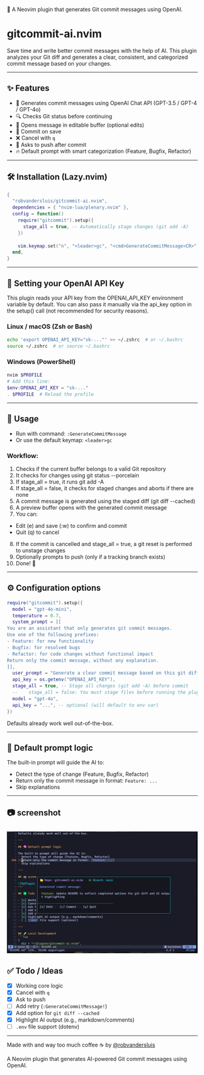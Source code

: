 🚀 A Neovim plugin that generates Git commit messages using OpenAI.
# gitcommit-ai.nvim

Save time and write better commit messages with the help of AI. This plugin analyzes your Git diff and generates a clear, consistent, and categorized commit message based on your changes.

---

## ✨ Features

- 🤖 Generates commit messages using OpenAI Chat API (GPT-3.5 / GPT-4 / GPT-4o)
- 🔍 Checks Git status before continuing
- 📄 Opens message in editable buffer (optional edits)
- 💾 Commit on save
- ❌ Cancel with `q`
- 🚀 Asks to push after commit
- 🔥 Default prompt with smart categorization (Feature, Bugfix, Refactor)

---

## 🛠 Installation (Lazy.nvim)

```lua
{
  "robvandersluis/gitcommit-ai.nvim",
  dependencies = { "nvim-lua/plenary.nvim" },
  config = function()
    require("gitcommit").setup({
      stage_all = true, -- Automatically stage changes (git add -A)
    })

    vim.keymap.set("n", "<leader>gc", "<cmd>GenerateCommitMessage<CR>", { desc = "AI Commit" })
  end,
}
```

---

## 🔐 Setting your OpenAI API Key

This plugin reads your API key from the OPENAI_API_KEY environment variable by default.
You can also pass it manually via the api_key option in the setup() call (not recommended for security reasons).
### Linux / macOS (Zsh or Bash)
```bash
echo 'export OPENAI_API_KEY="sk-..."' >> ~/.zshrc  # or ~/.bashrc
source ~/.zshrc  # or source ~/.bashrc
```

### Windows (PowerShell)
```powershell
nvim $PROFILE
# Add this line:
$env:OPENAI_API_KEY = "sk-..."
. $PROFILE  # Reload the profile
```

---

## 🚀 Usage

- Run with command: `:GenerateCommitMessage`
- Or use the default keymap: `<leader>gc`

### Workflow:
1. Checks if the current buffer belongs to a valid Git repository
2. It checks for changes using git status --porcelain
3. If stage_all = true, it runs git add -A
4. If stage_all = false, it checks for staged changes and aborts if there are none
5. A commit message is generated using the staged diff (git diff --cached)
6. A preview buffer opens with the generated commit message
7. You can:
  - Edit (e) and save (:w) to confirm and commit
  - Quit (q) to cancel
8. If the commit is cancelled and stage_all = true, a git reset is performed to unstage changes 
9. Optionally prompts to push (only if a tracking branch exists)
9. Done! 🎉
---

## ⚙️ Configuration options

```lua
require("gitcommit").setup({
  model = "gpt-4o-mini", 
  temperature = 0.7,
  system_prompt = [[
You are an assistant that only generates git commit messages.
Use one of the following prefixes:
- Feature: for new functionality
- Bugfix: for resolved bugs
- Refactor: for code changes without functional impact
Return only the commit message, without any explanation.
]],
  user_prompt = "Generate a clear commit message based on this git diff:",
  api_key = os.getenv("OPENAI_API_KEY"),
  stage_all = true, -- Stage all changes (git add -A) before commit
  --    stage_all = false: You must stage files before running the plugin
  model = "gpt-4o",
  api_key = "...", -- optional (will default to env var)
})
```

Defaults already work well out-of-the-box.

---

## 🧠 Default prompt logic

The built-in prompt will guide the AI to:
- Detect the type of change (Feature, Bugfix, Refactor)
- Return only the commit message in format: `Feature: ...`
- Skip explanations

---

## 📷 screenshot

![MyPlugin Screenshot](media/screenshot.png)
---

## ✅ Todo / Ideas

- [x] Working core logic
- [x] Cancel with `q`
- [x] Ask to push
- [ ] Add retry (`:GenerateCommitMessage!`)
- [x] Add option for `git diff --cached`
- [x] Highlight AI output (e.g., markdown/comments)
- [ ] `.env` file support (dotenv)

---

Made with  and way too much coffee ☕ by [@robvandersluis](https://github.com/robvandersluis)

A Neovim plugin that generates AI-powered Git commit messages using OpenAI.
